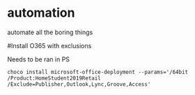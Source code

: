 # automation
automate all the boring things

#Install O365 with exclusions

Needs to be ran in PS

`choco install microsoft-office-deployment --params='/64bit /Product:HomeStudent2019Retail /Exclude=Publisher,Outlook,Lync,Groove,Access'`
